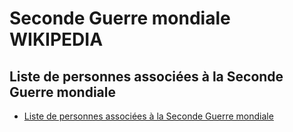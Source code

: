 # Seconde Guerre mondiale WIKIPEDIA

## Liste de personnes associées à la Seconde Guerre mondiale
* [Liste de personnes associées à la Seconde Guerre mondiale](https://fr.wikipedia.org/wiki/Liste_de_personnes_associ%C3%A9es_%C3%A0_la_Seconde_Guerre_mondiale)
